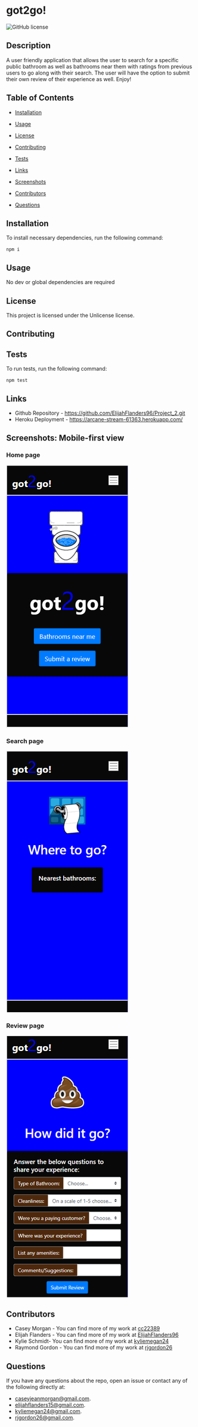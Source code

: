 # got2go!
![GitHub license](https://img.shields.io/badge/license-Unlicense-blue.svg)

## Description

A user friendly application that allows the user to search for a specific public bathroom as well as bathrooms near them with ratings from previous users to go along with their search. The user will have the option to submit their own review of their experience as well. Enjoy! 

## Table of Contents 

* [Installation](#installation)

* [Usage](#usage)

* [License](#license)

* [Contributing](#contributing)

* [Tests](#tests)

* [Links](#links)

* [Screenshots](#screenshots)

* [Contributors](#contributors)

* [Questions](#questions)

## Installation

To install necessary dependencies, run the following command:

```
npm i
```

## Usage

No dev or global dependencies are required

## License

This project is licensed under the Unlicense license.
  
## Contributing



## Tests

To run tests, run the following command:

```
npm test
```
## Links

* Github Repository - https://github.com/ElijahFlanders96/Project_2.git
* Heroku Deployment - https://arcane-stream-61363.herokuapp.com/

## Screenshots: Mobile-first view

### Home page
![HomePage](./public/assets/home.PNG)

### Search page
![SearchPage](./public/assets/search.PNG)

### Review page
![ReviewPage](./public/assets/review.PNG)

## Contributors
* Casey Morgan - You can find more of my work at [cc22389](https://github.com/cc22389/)
* Elijah Flanders - You can find more of my work at [ElijahFlanders96](http://github.com/ElijahFlanders96/)
* Kylie Schmidt- You can find more of my work at [kyliemegan24](http://github.com/kyliemegan24/)
* Raymond Gordon - You can find more of my work at [rjgordon26](http://github.com/rjgordon26/)

## Questions

If you have any questions about the repo, open an issue or contact any of the following directly at:
* caseyjeanmorgan@gmail.com. 
* elijahflanders15@gmail.com. 
* kyliemegan24@gmail.com. 
* rjgordon26@gmail.com. 

